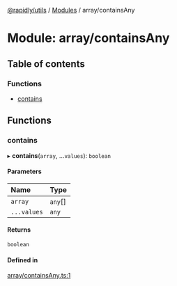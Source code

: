 [@rapidly/utils](../README.md) / [Modules](../modules.md) / array/containsAny

# Module: array/containsAny

## Table of contents

### Functions

- [contains](array_containsAny.md#contains)

## Functions

### contains

▸ **contains**(`array`, ...`values`): `boolean`

#### Parameters

| Name | Type |
| :------ | :------ |
| `array` | `any`[] |
| `...values` | `any` |

#### Returns

`boolean`

#### Defined in

[array/containsAny.ts:1](https://github.com/canguser/rapidly-utils/blob/d21ec0d/main/array/containsAny.ts#L1)
